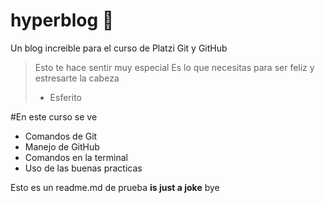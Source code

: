 # hyperblog 🙂
Un blog increible para el curso de Platzi Git y GitHub
>Esto te hace sentir muy especial Es lo que necesitas para ser feliz y estresarte la cabeza
> - Esferito

#En este curso se ve
* Comandos de Git 
* Manejo de GitHub
* Comandos en la terminal
* Uso de las buenas practicas

Esto es un readme.md de prueba **is just a joke** bye
